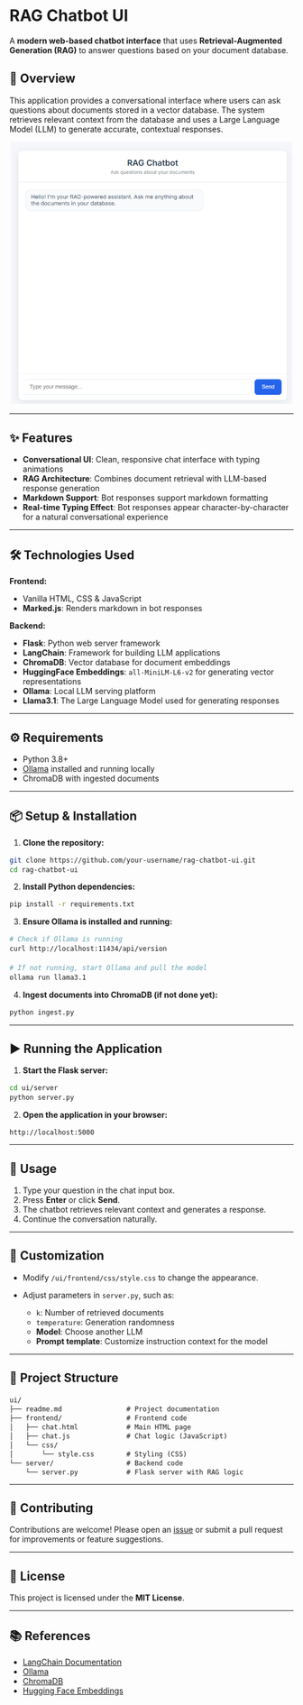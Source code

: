 # RAG Chatbot UI

A **modern web-based chatbot interface** that uses **Retrieval-Augmented Generation (RAG)** to answer questions based on your document database.

## 🚀 Overview

This application provides a conversational interface where users can ask questions about documents stored in a vector database. The system retrieves relevant context from the database and uses a Large Language Model (LLM) to generate accurate, contextual responses.

<p align="center">
  <img src="./public/screenshot.png" alt="RAG Chatbot Screenshot" width="500" />
</p>

---

## ✨ Features

- **Conversational UI**: Clean, responsive chat interface with typing animations
- **RAG Architecture**: Combines document retrieval with LLM-based response generation
- **Markdown Support**: Bot responses support markdown formatting
- **Real-time Typing Effect**: Bot responses appear character-by-character for a natural conversational experience

---

## 🛠️ Technologies Used

**Frontend:**

- Vanilla HTML, CSS & JavaScript
- **Marked.js**: Renders markdown in bot responses

**Backend:**

- **Flask**: Python web server framework
- **LangChain**: Framework for building LLM applications
- **ChromaDB**: Vector database for document embeddings
- **HuggingFace Embeddings**: `all-MiniLM-L6-v2` for generating vector representations
- **Ollama**: Local LLM serving platform
- **Llama3.1**: The Large Language Model used for generating responses

---

## ⚙️ Requirements

- Python 3.8+
- [Ollama](https://ollama.com/) installed and running locally
- ChromaDB with ingested documents

---

## 📦 Setup & Installation

1. **Clone the repository:**

```bash
git clone https://github.com/your-username/rag-chatbot-ui.git
cd rag-chatbot-ui
```

2. **Install Python dependencies:**

```bash
pip install -r requirements.txt
```

3. **Ensure Ollama is installed and running:**

```bash
# Check if Ollama is running
curl http://localhost:11434/api/version

# If not running, start Ollama and pull the model
ollama run llama3.1
```

4. **Ingest documents into ChromaDB (if not done yet):**

```bash
python ingest.py
```

---

## ▶️ Running the Application

1. **Start the Flask server:**

```bash
cd ui/server
python server.py
```

2. **Open the application in your browser:**

```
http://localhost:5000
```

---

## 💬 Usage

1. Type your question in the chat input box.
2. Press **Enter** or click **Send**.
3. The chatbot retrieves relevant context and generates a response.
4. Continue the conversation naturally.

---

## 🎨 Customization

- Modify `/ui/frontend/css/style.css` to change the appearance.
- Adjust parameters in `server.py`, such as:

  - `k`: Number of retrieved documents
  - `temperature`: Generation randomness
  - **Model**: Choose another LLM
  - **Prompt template**: Customize instruction context for the model

---

## 📁 Project Structure

```
ui/
├── readme.md                # Project documentation
├── frontend/                # Frontend code
│   ├── chat.html            # Main HTML page
│   ├── chat.js              # Chat logic (JavaScript)
│   └── css/
│       └── style.css        # Styling (CSS)
└── server/                  # Backend code
    └── server.py            # Flask server with RAG logic
```

---

## 🤝 Contributing

Contributions are welcome! Please open an [issue](https://github.com/codaki/rag-chatbot-ui/issues) or submit a pull request for improvements or feature suggestions.

---

## 📄 License

This project is licensed under the **MIT License**.

---

## 📚 References

- [LangChain Documentation](https://python.langchain.com/)
- [Ollama](https://ollama.com/)
- [ChromaDB](https://www.trychroma.com/)
- [Hugging Face Embeddings](https://huggingface.co/sentence-transformers/all-MiniLM-L6-v2)
